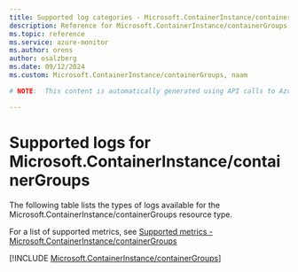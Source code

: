 ```yaml
---
title: Supported log categories - Microsoft.ContainerInstance/containerGroups
description: Reference for Microsoft.ContainerInstance/containerGroups in Azure Monitor Logs.
ms.topic: reference
ms.service: azure-monitor
ms.author: orens
author: osalzberg
ms.date: 09/12/2024
ms.custom: Microsoft.ContainerInstance/containerGroups, naam

# NOTE:  This content is automatically generated using API calls to Azure. Any edits made on these files will be overwritten in the next run of the script. 

---
```





# Supported logs for Microsoft.ContainerInstance/containerGroups  
The following table lists the types of logs available for the Microsoft.ContainerInstance/containerGroups resource type.
  
  
  
For a list of supported metrics, see [Supported metrics - Microsoft.ContainerInstance/containerGroups](../supported-metrics/microsoft-containerinstance-containergroups-metrics.md)  
  

  
[!INCLUDE [Microsoft.ContainerInstance/containerGroups](~/reusable-content/ce-skilling/azure/includes/azure-monitor/reference/logs/microsoft-containerinstance-containergroups-logs-include.md)]  
  

